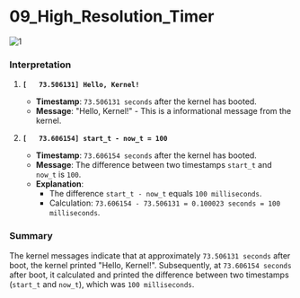 # 09_High_Resolution_Timer

![1](https://github.com/dlgus8648/Linux_device_driver/assets/139437162/ac3e40f3-c113-40a6-b3d6-4c68233eda78)


### Interpretation

1. **`[   73.506131] Hello, Kernel!`**
   - **Timestamp**: `73.506131 seconds` after the kernel has booted.
   - **Message**: "Hello, Kernel!" - This is a informational message from the kernel.

2. **`[   73.606154] start_t - now_t = 100`**
   - **Timestamp**: `73.606154 seconds` after the kernel has booted.
   - **Message**: The difference between two timestamps `start_t` and `now_t` is `100`.
   - **Explanation**: 
     - The difference `start_t - now_t` equals `100 milliseconds`.
     - Calculation: `73.606154 - 73.506131 = 0.100023 seconds = 100 milliseconds`.

### Summary

The kernel messages indicate that at approximately `73.506131 seconds` after boot, the kernel printed "Hello, Kernel!". Subsequently, at `73.606154 seconds` after boot, it calculated and printed the difference between two timestamps (`start_t` and `now_t`), which was `100 milliseconds`. 
